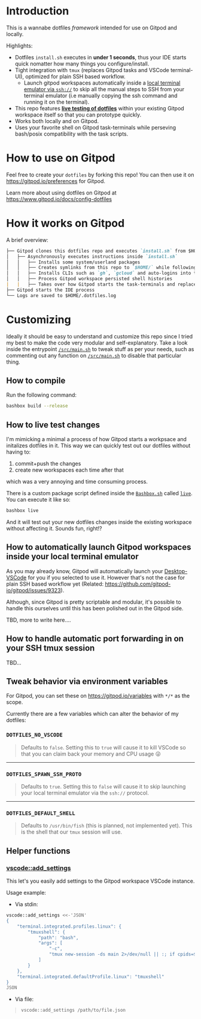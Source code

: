 # Introduction

This is a wannabe dotfiles _framework_ intended for use on Gitpod and locally.

Highlights:
- Dotfiles `install.sh` executes in **under 1 seconds**, thus your IDE starts quick nomatter how many things you configure/install.
- Tight integration with `tmux` (replaces Gitpod tasks and VSCode terminal-UI), optimized for plain SSH based workflow.
  - Launch gitpod workspaces automatically inside a [local terminal emulator via `ssh://`](#how-to-automatically-launch-gitpod-workspaces-inside-your-local-terminal-emulator) to skip all the manual steps to SSH from your terminal emulator (i.e manually copying the ssh command and running it on the terminal).
- This repo features **[live testing of dotfiles](#how-to-live-test-changes)** within your existing Gitpod workspace itself so that you can prototype quickly.
- Works both locally and on Gitpod.
- Uses your favorite shell on Gitpod task-terminals while perseving bash/posix compatibility with the task scripts.


# How to use on Gitpod

Feel free to create your `dotfiles` by forking this repo!
You can then use it on https://gitpod.io/preferences for Gitpod.

Learn more about using dotfiles on Gitpod at https://www.gitpod.io/docs/config-dotfiles

# How it works on Gitpod

A brief overview:
```markdown
├── Gitpod clones this dotfiles repo and executes `install.sh` from $HOME/.dotfiles
│   ├── Asynchronously executes instructions inside `install.sh`
│   │   ├── Installs some system/userland packages
│   │   ├── Creates symlinks from this repo to `$HOME/` while following `.dotfilesignore` via a helper function
│   │   ├── Installs CLIs such as `gh`, `gcloud` and auto-logins into them along several other tools
│   │   ├── Process Gitpod workspace persisted shell histories
|   |   ├── Takes over how Gitpod starts the task-terminals and replaces them with `tmux` windows instead
├── Gitpod starts the IDE process
└── Logs are saved to $HOME/.dotfiles.log
```

# Customizing

Ideally it should be easy to understand and customize this repo since I tried my best to make the code very modular and self-explanatory. Take a look inside the entrypoint [`/src/main.sh`](./src/main.sh) to tweak stuff as per your needs, such as commenting out any function on [`/src/main.sh`](./src/main.sh) to disable that particular thing.

## How to compile

Run the following command:

```bash
bashbox build --release
```

## How to live test changes

I'm mimicking a minimal a process of how Gitpod starts a workpsace and initalizes dotfiles in it. This way we can quickly test out our dotfiles without having to:

1. commit+push the changes
2. create new workspaces each time after that

which was a very annoying and time consuming process.

There is a custom package script defined inside the [`Bashbox.sh`](./Bashbox.sh) called [`live`](https://github.com/axonasif/dotfiles/blob/main/Bashbox.sh#L23). You can execute it like so:

```bash
bashbox live
```

And it will test out your new dotfiles changes inside the existing workspace without affecting it. Sounds fun, right!?

## How to automatically launch Gitpod workspaces inside your local terminal emulator

As you may already know, Gitpod will automatically launch your [Desktop-VSCode](https://www.gitpod.io/docs/ides-and-editors/vscode) for you if you selected to use it. However that's not the case for plain SSH based workflow yet (Related: https://github.com/gitpod-io/gitpod/issues/9323).

Although, since Gitpod is pretty scriptable and modular, it's possible to handle this ourselves until this has been polished out in the Gitpod side.

TBD, more to write here....

## How to handle automatic port forwarding in on your SSH tmux session

TBD...

## Tweak behavior via environment variables

For Gitpod, you can set these on https://gitpod.io/variables with `*/*` as the scope.

Currently there are a few variables which can alter the behavior of my dotfiles:
### `DOTFILES_NO_VSCODE`
> Defaults to `false`.
> Setting this to `true` will cause it to kill VSCode so that you can claim back your memory and CPU usage 😜
----
### `DOTFILES_SPAWN_SSH_PROTO`
> Defaults to `true`.
> Setting this to `false` will cause it to skip launching your local terminal emulator via the `ssh://` protocol.
----
### `DOTFILES_DEFAULT_SHELL`
> Defaults to `/usr/bin/fish` (this is planned, not implemented yet).
> This is the shell that our `tmux` session will use.

## Helper functions

### [vscode::add_settings](https://github.com/axonasif/dotfiles/blob/d86ce10be9cd08ff2911f09e7eff71449bdd2090/src/utils/common.sh#L6)

This let's you easily add settings to the Gitpod workspace VSCode instance.

Usage example:

- Via stdin:

```bash
vscode::add_settings <<-'JSON'
{
	"terminal.integrated.profiles.linux": {
		"tmuxshell": {
			"path": "bash",
			"args": [
				"-c",
				"tmux new-session -ds main 2>/dev/null || :; if cpids=$(tmux list-clients -t main -F '#{client_pid}'); then for cpid in $cpids; do [ $(ps -o ppid= -p $cpid)x == ${PPID}x ] && exec tmux new-window -n \"vs:${PWD##*/}\" -t main; done; fi; exec tmux attach -t main"
			]
		}
	},
	"terminal.integrated.defaultProfile.linux": "tmuxshell"
}
JSON
```

- Via file:

> ```bash
> vscode::add_settings /path/to/file.json
> ```
